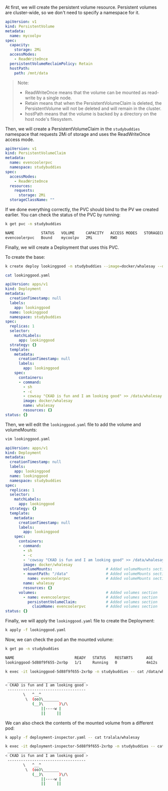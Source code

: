At first, we will create the persistent volume resource. Persistent volumes are cluster-wide, so we don't need to specify a namespace for it.

```yaml
apiVersion: v1
kind: PersistentVolume
metadata:
  name: mycoolpv
spec:
  capacity:
    storage: 2Mi
  accessModes:
    - ReadWriteOnce 
  persistentVolumeReclaimPolicy: Retain
  hostPath:
    path: /mnt/data
```
>Note: <br>
>- ReadWriteOnce means that the volume can be mounted as read-write by a single node.
>- Retain means that when the PersistentVolumeClaim is deleted, the PersistentVolume will not be deleted and will remain in the cluster.
>- hostPath means that the volume is backed by a directory on the host node's filesystem.

Then, we will create a PersistentVolumeClaim in the `studybuddies` namespace that requests 2Mi of storage and uses the ReadWriteOnce access mode.

```yaml
apiVersion: v1
kind: PersistentVolumeClaim
metadata:
  name: evencoolerpvc
  namespace: studybuddies
spec:
  accessModes:
    - ReadWriteOnce
  resources:
    requests:
      storage: 2Mi
  storageClassName: ""
```

If we done everything correctly, the PVC should bind to the PV we created earlier. You can check the status of the PVC by running:

```bash
k get pvc -n studybuddies

NAME            STATUS   VOLUME     CAPACITY   ACCESS MODES   STORAGECLASS   AGE
evencoolerpvc   Bound    mycoolpv   2Mi        RWO                           4s
```
Finally, we will create a Deployment that uses this PVC. 

To create the base:

```bash
k create deploy lookinggood -n studybuddies --image=docker/whalesay --dry-run=client -oyaml > lookinggood.yaml -- sh -c 'cowsay "CKAD is fun and I am looking good" >> /data/whalesay && sleep 3600'
```

```bash
cat lookinggood.yaml
```

```yaml
apiVersion: apps/v1
kind: Deployment
metadata:
  creationTimestamp: null
  labels:
    app: lookinggood
  name: lookinggood
  namespace: studybuddies
spec:
  replicas: 1
  selector:
    matchLabels:
      app: lookinggood
  strategy: {}
  template:
    metadata:
      creationTimestamp: null
      labels:
        app: lookinggood
    spec:
      containers:
      - command:
        - sh
        - -c
        - cowsay "CKAD is fun and I am looking good" >> /data/whalesay && sleep 3600
        image: docker/whalesay
        name: whalesay
        resources: {}
status: {}
```

Then, we will edit the `lookinggood.yaml` file to add the volume and volumeMounts:

```bash
vim lookinggood.yaml
```

```yaml
apiVersion: apps/v1
kind: Deployment
metadata:
  creationTimestamp: null
  labels:
    app: lookinggood
  name: lookinggood
  namespace: studybuddies
spec:
  replicas: 1
  selector:
    matchLabels:
      app: lookinggood
  strategy: {}
  template:
    metadata:
      creationTimestamp: null
      labels:
        app: lookinggood
    spec:
      containers:
      - command:
        - sh
        - -c
        - 'cowsay "CKAD is fun and I am looking good" >> /data/whalesay && sleep 3600'
        image: docker/whalesay
        volumeMounts:                        # Added volumeMounts section
        - mountPath: "/data"                 # Added volumeMounts section
          name: evencoolerpvc                # Added volumeMounts section
        name: whalesay
        resources: {}
      volumes:                               # Added volumes section
        - name: evencoolerpvc                # Added volumes section
          persistentVolumeClaim:             # Added volumes section
            claimName: evencoolerpvc         # Added volumes section
status: {}
```

Finally, we will apply the `lookinggood.yaml` file to create the Deployment:

```bash
k apply -f lookinggood.yaml
```

Now, we can check the pod an the mounted volume:

```bash
k get po -n studybuddies

NAME                           READY   STATUS    RESTARTS      AGE
lookinggood-5d88f9f655-2xrbp   1/1     Running   0             4m12s
```

```bash
k exec -it lookinggood-5d88f9f655-2xrbp -n studybuddies -- cat /data/whalesay # Suffi for your pod will be different

 ___________________________________
< CKAD is fun and I am looking good >
 -----------------------------------
        \   ^__^
         \  (oo)\_______
            (__)\       )\/\
                ||----w |
                ||     ||

```

We can also check the contents of the mounted volume from a different pod:

```bash
k apply -f deployment-inspector.yaml -- cat tralala/whalesay
```

```bash
k exec -it deployment-inspector-5d88f9f655-2xrbp -n studybuddies -- cat /tralala/whalesay # Suffi for your pod will be different
 ___________________________________
< CKAD is fun and I am looking good >
 -----------------------------------
        \   ^__^
         \  (oo)\_______
            (__)\       )\/\
                ||----w |
                ||     ||

```

